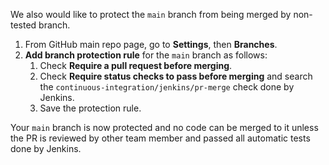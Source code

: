 
We also would like to protect the `main` branch from being merged by non-tested branch.

1. From GitHub main repo page, go to **Settings**, then **Branches**.
2. **Add branch protection rule** for the `main` branch as follows:
   1. Check **Require a pull request before merging**.
   2. Check **Require status checks to pass before merging** and search the `continuous-integration/jenkins/pr-merge` check done by Jenkins.
   3. Save the protection rule.

Your `main` branch is now protected and no code can be merged to it unless the PR is reviewed by other team member and passed all automatic tests done by Jenkins.

